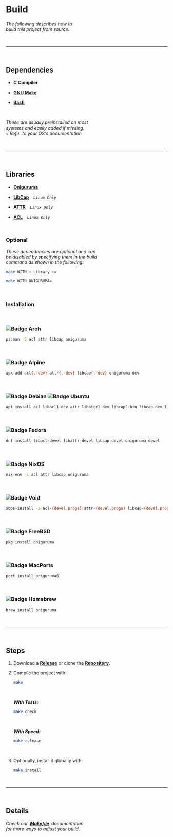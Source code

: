# Build

*The following describes how to* <br>
*build this project from source.*

<br>

---

<br>

## Dependencies

- **C Compiler**

- **[GNU Make]**

- **[Bash]**

<br>

*These are usually preinstalled on most* <br>
*systems and easily added if missing.* <br>
⤷ *Refer to your OS's documentation*

<br>

---

<br>

## Libraries

- **[Oniguruma]**

- **[LibCap]** *`Linux Only`*

- **[ATTR]** *`Linux Only`*

- **[ACL]** *`Linux Only`*

<br>

### Optional

*These dependencies are optional and can <br>
be disabled by specifying them in the build <br>
command as shown in the following:*

```sh
make WITH_< Library >=
```

```sh
make WITH_ONIGURUMA=
```

<br>

### Installation

<br>

### ![Badge Arch]

```sh
pacman -S acl attr libcap oniguruma
```

<br>

### ![Badge Alpine]

```sh
apk add acl{,-dev} attr{,-dev} libcap{,-dev} oniguruma-dev
```

<br>

### ![Badge Debian] ![Badge Ubuntu]

```sh
apt install acl libacl1-dev attr libattr1-dev libcap2-bin libcap-dev libonig-dev
```

<br>

### ![Badge Fedora]

```sh
dnf install libacl-devel libattr-devel libcap-devel oniguruma-devel
```

<br>

### ![Badge NixOS]

```sh
nix-env -i acl attr libcap oniguruma
```

<br>

### ![Badge Void]

```sh
xbps-install -S acl-{devel,progs} attr-{devel,progs} libcap-{devel,progs} oniguruma-devel
```

<br>

### ![Badge FreeBSD]

```sh
pkg install oniguruma
```

<br>

### ![Badge MacPorts]

```sh
port install oniguruma6
```

<br>

### ![Badge Homebrew]

```sh
brew install oniguruma
```

<br>

---

<br>

## Steps

1. Download a **[Release]** or clone the **[Repository]**.

2. Compile the project with:

   ```sh
   make
   ```
   
   <br>
   
   ***With Tests:***
   
   ```sh
   make check
   ```
   
   <br>
   
   ***With Speed:***
   
   ```sh
   make release
   ```
   
   <br>
   
3. Optionally, install it globally with:

   ```sh
   make install
   ```
   
<br>

---

<br>

## Details

*Check our **[Makefile]** documentation* <br>
*for more ways to adjust your build.*

<!----------------------------------------------------------------------------->

[GNU Make]: https://www.gnu.org/software/make/
[Bash]: https://www.gnu.org/software/bash/


[Oniguruma]: https://github.com/kkos/oniguruma 
[libcap]: https://sites.google.com/site/fullycapable/
[attr]: https://savannah.nongnu.org/projects/attr
[acl]: https://savannah.nongnu.org/projects/acl


[Repository]: https://github.com/tavianator/bfs
[Release]: https://github.com/tavianator/bfs/releases
[Makefile]: Makefile.md

<!----------------------------------{ Badges }--------------------------------->

[Badge Alpine]: https://img.shields.io/badge/Alpine_Linux-0D597F?style=for-the-badge&logo=Alpine-linux&logoColor=white
[Badge Ubuntu]: https://img.shields.io/badge/Ubuntu-E95420?style=for-the-badge&logo=Ubuntu&logoColor=white
[Badge Debian]: https://img.shields.io/badge/Debian-A81D33?style=for-the-badge&logo=Debian&logoColor=white
[Badge Homebrew]: https://img.shields.io/badge/Homebrew-FBB040?style=for-the-badge&logo=Homebrew&logoColor=white
[Badge NixOS]: https://img.shields.io/badge/NixOS-5277C3?style=for-the-badge&logo=NixOS&logoColor=white
[Badge FreeBSD]: https://img.shields.io/badge/FreeBSD-AB2B28?style=for-the-badge&logo=FreeBSD&logoColor=white
[Badge MacPorts]: https://img.shields.io/badge/MacPorts-gray?style=for-the-badge&logo=Apple&logoColor=white
[Badge Void]: https://img.shields.io/badge/VoidLinux-478061?style=for-the-badge&logo=Linux&logoColor=white
[Badge Fedora]: https://img.shields.io/badge/Fedora-51A2DA?style=for-the-badge&logo=Fedora&logoColor=white
[Badge Arch]: https://img.shields.io/badge/Arch_Linux-1793D1?style=for-the-badge&logo=ArchLinux&logoColor=white
